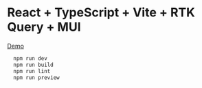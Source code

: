 # React + TypeScript + Vite + RTK Query + MUI

[Demo](https://resume-ajc775uvc-maxbakaiev.vercel.app/)

```js
  npm run dev
  npm run build
  npm run lint
  npm run preview
```
